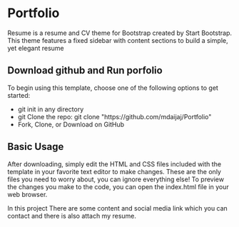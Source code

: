 # Portfolio
Resume is a resume and CV theme for Bootstrap created by Start Bootstrap.
This theme features a fixed sidebar with content sections to build a simple, yet elegant resume

## Download github and Run porfolio
To begin using this template, choose one of the following options to get started:<br>
<ul>
  <li>git init in any directory</li>
  <li>git Clone the repo: git clone "https://github.com/mdaijaj/Portfolio"</li>
  <li>Fork, Clone, or Download on GitHub</li>
</ul>

## Basic Usage
After downloading, simply edit the HTML and CSS files included with the template in your favorite text editor to make changes.
These are the only files you need to worry about, you can ignore everything else! 
To preview the changes you make to the code, you can open the index.html file in your web browser.

In this project There are some content and social media link which you can contact and there is also attach my resume.

